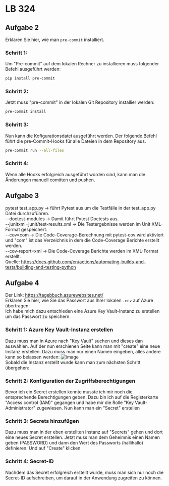 # LB 324

## Aufgabe 2
Erklären Sie hier, wie man `pre-commit` installiert.
### Schritt 1:
  Um "Pre-commit" auf dem lokalen Rechner zu installieren muss folgender Befehl ausgeführt werden:
  ```bash
  pip install pre-commit
```
### Schritt 2:
  Jetzt muss "pre-commit" in der lokalen Git Repository installier werden:
  ```bash
  pre-commit install
```
### Schritt 3:
  Nun kann die Kofigurationsdatei ausgeführt werden. Der folgende Befehl führt die pre-Commit-Hooks für alle Dateien in dem Repository aus. 
  ```bash
  pre-commit run --all-files
```
### Schritt 4:
  Wenn alle Hooks erfolgreich ausgeführt worden sind, kann man die Änderungen manuell comitten und pushen. 
## Aufgabe 3
  pytest test_app.py -> führt Pytest aus um die Testfälle in der test_app.py Datei durchzuführen.  
  --doctest-modules -> Damit führt Pytest Doctests aus.   
  --junitxml=junit/test-results.xml -> Die Testergebnisse werden im Unit XML-Format gespeichert.  
  --cov=com ->  Die Code-Coverage-Berechnung mit pytest-cov wird aktiviert und "com" ist das Verzeichnis in dem die Code-Coverage Berichte erstellt werden.  
  --cov-report=xml -> Die Code-Coverage Berichte werden im XML-Format erstellt.  
  Quelle: https://docs.github.com/en/actions/automating-builds-and-tests/building-and-testing-python
## Aufgabe 4  
  Der Link: https://tagebbuch.azurewebsites.net/  
  Erklären Sie hier, wie Sie das Passwort aus Ihrer lokalen `.env` auf Azure übertragen:  
  Ich habe mich dazu entschieden eine Azure Key Vault-Instanz zu erstellen um das Passwort zu speichern.  
  ### Schritt 1: Azure Key Vault-Instanz erstellen
  Dazu muss man in Azure nach "Key Vault" suchen und dieses dan auswählen. Auf der nun erschienen Seite kann man mit "create" eine neue Instanz erstellen. Dazu muss man nur einen Namen eingeben, alles andere 
  kann so belassen werden: 
  ![image](https://github.com/NinaWoesten/WoestenNinaLB-324/assets/105288781/4027971b-0916-46d4-93d2-922df9ad2815)  
  Sobald die Instanz erstellt wurde kann man zum nächsten Schritt übergehen:
  
  ### Schritt 2: Konfiguration der Zugriffsberechtigungen
  Bevor ich ein Secret erstellen konnte musste ich mir noch die entsprechende Berechtigungen geben. Dazu bin ich auf die Registerkarte "Access control (IAM)" gegangen und habe mir die Rolle "Key Vault- 
  Administrator" zugewiesen. Nun kann man ein "Secret" erstellen
  ### Schritt 3: Secrets hinzufügen
  Dazu muss man in der eben erstellten Instanz auf "Secrets" gehen und dort eine neues Secret erstellen. Jetzt muss man dem Geheimnis einen Namen geben (PASSWORD) und dann den Wert des Passworts (hallihallo) 
  definieren. Und auf "Create" klicken. 

  ### Schritt 4: Secret-ID 
  Nachdem das Secret erfolgreich erstellt wurde, muss man sich nur noch die Secret-ID aufschreiben, um darauf in der Anwendung zugreifen zu können.



